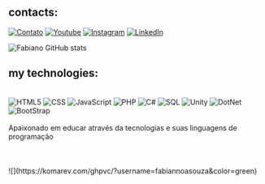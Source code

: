 
## contacts:

[![Contato](https://img.shields.io/badge/Gmail-D14836?style=for-the-badge&logo=gmail&logoColor=white)](https://www.gmail.com)
[![Youtube](https://img.shields.io/badge/YouTube-FF0000?style=for-the-badge&logo=youtube&logoColor=white)](https://www.youtube.com)
[![Instagram](https://img.shields.io/badge/Instagram-E4405F?style=for-the-badge&logo=instagram&logoColor=white)](https://www.instagram.com)
[![LinkedIn](https://img.shields.io/badge/LinkedIn-0077B5?style=for-the-badge&logo=linkedin&logoColor=white)](https://www.linkedin.com)


![Fabiano GitHub stats](https://github-readme-stats.vercel.app/api?username=fabiannoasouza&show_icons=true&theme=dracula)


## my technologies:

<div style="display: inline_block"><br/>
<img align="center" alt="HTML5" src="https://img.shields.io/badge/HTML-239120?style=for-the-badge&logo=html5&logoColor=white" />
<img align="center" alt="CSS" src="https://img.shields.io/badge/CSS-239120?&style=for-the-badge&logo=css3&logoColor=white" />
<img align="center" alt="JavaScript" src="https://img.shields.io/badge/JavaScript-F7DF1E?style=for-the-badge&logo=javascript&logoColor=black" />
<img align="center" alt="PHP" src="https://img.shields.io/badge/PHP-777BB4?style=for-the-badge&logo=php&logoColor=white" />
<img align="center" alt="C#" src="https://img.shields.io/badge/C%23-239120?style=for-the-badge&logo=c-sharp&logoColor=white" />
<img align="center" alt="SQL" src="https://img.shields.io/badge/MySQL-00000F?style=for-the-badge&logo=mysql&logoColor=white" />
<img align="center" alt="Unity" src="https://img.shields.io/badge/Unity-100000?style=for-the-badge&logo=unity&logoColor=white" />
<img align="center" alt="DotNet" src="https://img.shields.io/badge/.NET-5C2D91?style=for-the-badge&logo=.net&logoColor=white" />
<img align="center" alt="BootStrap" src="https://img.shields.io/badge/Bootstrap-563D7C?style=for-the-badge&logo=bootstrap&logoColor=white" />
</div>
<BR/>
Apaixonado em educar através da tecnologias e suas linguagens de programação
<br/><br/><br/><br/>
![](https://komarev.com/ghpvc/?username=fabiannoasouza&color=green)

